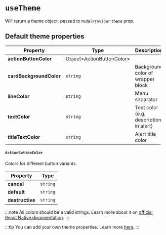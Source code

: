 # `useTheme`

Will return a theme object, passed to `ModalProvider` `theme` prop.

## Default theme properties
| Property | Type | Description |
| --- | --- | --- |
| **actionButtonColor** | Object<[ActionButtonColor](#ActionButtonColor)> |  |
| **cardBackgroundColor** | `string` | Background color of wrapper block |
| **lineColor** | `string` | Menu separator |
| **textColor** | `string` | Text color (e.g. description in alert) |
| **titleTextColor** | `string` | Alert title color |

#### <a name="ActionButtonColor"></a> `ActionButtonColor`

Colors for different button variants.

| Property | Type |
| --- | --- |
| **cancel** | `string` |
| **default** | `string` |
| **destructive** | `string` |

:::note
All colors should be a valid strings. Learn more about it on [official React Native documentation](https://reactnative.dev/docs/colors).
:::

:::tip
You can add your own theme properties. Learn more [here](../guides/themes#change-and-extend-themes).
:::
